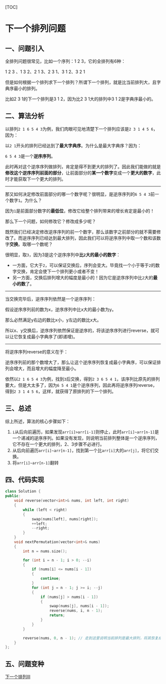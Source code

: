 [TOC]

# 下一个排列问题

## 一、问题引入

全排列问题很常见，比如一个序列：1 2 3，它的全排列有6种：

1 2 3 、1 3 2、2 1 3、2 3 1、3 1 2、3 2 1

但是如何根据一个排列求下一个排列？所谓下一个排列，就是比当前排列大，且字典序最小的排列。

比如2 3 1的下一个排列是3 1 2，因为比2 3 1大的排列中3 1 2是字典序最小的。



## 二、算法分析

以排列`2 1 6 5 4 3`为例，我们肉眼可见地清楚下一个排列应该是`2 3 1 4 5 6`，因为：

以`2 1`开头的排列已经达到了**最大字典序**。为什么是最大字典序？因为：

`6 5 4 3`是一个**逆序序列**。

此时再对这个逆序序列做排列，肯定是得不到更大的排列了。因此我们能做的就是**修改这个逆序序列前面的部分**，让前面部分的**某一个数字**变成一个**更大的数字**，此时才能获取下一个更大的排列。

------

那又如何决定修改前面部分的哪一个数字呢？很明显，是逆序序列的`6 5 4 3`前一个数字`1`。为什么？

因为`1`是前面部分数字的**最低位**，修改它给整个排列带来的增长肯定是最小的！

那么下一个问题，如何修改它？修改成多少呢？

既然我们已经决定修改逆序序列的前一个数字，那么该数字之前部分的就不需要修改了。而逆序序列已经达到最大排列，因此我们可以将逆序序列中取一个数和该数字**交换**。取哪一个数呢？

很明显，取`3`，因为3是这个逆序序列中**比`2`大的最小的数字**：

- 一方面，它大于`2`，可以保证交换后，序列会变大。毕竟找一个小于等于`2`的数字交换，肯定会使下一个排列更小或者不变！
- 另一方面，交换后排列增大的幅度是最小的！因为它是逆序序列中比`2`大的**最小的数**了。

------

当交换完毕后，逆序序列依然是一个逆序序列：

假设逆序序列前的数为x，逆序序列中比x大的最小数为y。

那么必然满足y右边的数比x小，y左边的数比x大。

所以x、y交换后，逆序序列依然保证是逆序的，将该逆序序列进行reverse，就可以让它恢复成最小字典序了(即递增)。

------

将逆序序列reverse的意义在于：

逆序序列前的那个数增大了，那么让这个逆序序列恢复成最小字典序，可以保证排列会增大，而且增大的幅度降至最小。 

依然以`2 1 6 5 4 3`为例，找到`3`后交换，得到`2 3 6 5 4 1`，该序列比原先的排列要大，但是大太多了，因为`6 5 4 1`是个逆序序列，因此再将逆序序列reverse，得到`2 3 1 4 5 6`，这样，就获得了原排列的下一个排列。



## 三、总述

综上所述，算法的核心步骤如下：

1. `i`从后向前遍历，如果发现`arr[i]>arr[i-1]`则停止，此时`arr[i]~arr[n-1]`是一个递减的逆序序列。如果没有发现，则说明当前排列整体是一个逆序序列，它不存在一个更大的排列，2、3步骤不必进行。
2. 从后向前遍历`arr[i]~arr[n-1]`，找到第一个比`arr[i]`大的`arr[j]`，将它们交换。
3. 将`arr[i]~arr[n-1]`翻转



## 四、代码实现

```C++
class Solution {
public:
    void reverse(vector<int>& nums, int left, int right)
    {
        while (left < right)
        {
            swap(nums[left], nums[right]);
            ++left;
            --right;
        }
    }
    void nextPermutation(vector<int>& nums) 
    {
        int n = nums.size();

        for (int i = n - 1; i > 0; --i)
        {
            if (nums[i] <= nums[i - 1])
            {
                continue;
            }
            for (int j = n - 1; j >= i; --j)
            {
                if (nums[j] > nums[i - 1])
                {
                    swap(nums[j], nums[i - 1]);
                    reverse(nums, i, n - 1);
                    return;
                }
            }
        }

        reverse(nums, 0, n - 1); // 走到这里说明当前排列是最大排列，将其恢复成最小排列
    }
};
```



## 五、问题变种

[下一个排列III](https://leetcode.cn/problems/next-greater-element-iii/)















